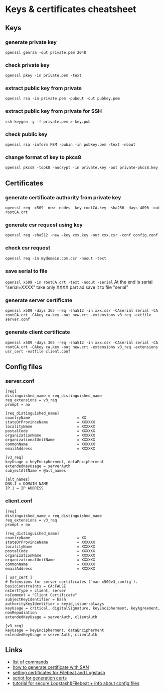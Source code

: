 # Keys & certificates cheatsheet

## Keys

### generate private key

```openssl genrsa -out private.pem 2048```

### check private key

```openssl pkey -in private.pem -text```

### extract public key from private

```openssl rsa -in private.pem -pubout -out pubkey.pem```

### extract public key from private for SSH

```ssh-keygen -y -f private.pem > key.pub```

### check public key

```openssl rsa -inform PEM -pubin -in pubkey.pem -text -noout```

### change format of key to pkcs8
```openssl pkcs8 -topk8 -nocrypt -in private.key -out private-pkcs8.key```

## Certificates

### generate certificate authority from private key
```openssl req -x509 -new -nodes -key rootCA.key -sha256 -days 4096 -out rootCA.crt```

### generate csr request using key
```openssl req -sha512 -new -key xxx.key -out xxx.csr -conf config.conf```

### check csr request
```openssl req -in mydomain.com.csr -noout -text```

### save serial to file
```openssl x509 -in rootCA.crt -text -noout -serial```
At the end is serial "serial=XXXX" take only XXXX part ad save it to file "serial"

### generate server certificate
```openssl x509 -days 365 -req -sha512 -in xxx.csr -CAserial serial -CA rootCA.crt -CAkey ca.key -out new.crt -extensions v3_req -extfile server.conf```
    
### generate client certificate
```openssl x509 -days 365 -req -sha512 -in xxx.csr -CAserial serial -CA rootCA.crt -CAkey ca.key -out new.crt -extensions v3_req -extensions usr_cert -extfile client.conf```
    
## Config files

### server.conf
```
[req]
distinguished_name = req_distinguished_name
req_extensions = v3_req
prompt = no

[req_distinguished_name]
countryName                     = XX
stateOrProvinceName             = XXXXXX
localityName                    = XXXXXX
postalCode                      = XXXXXX
organizationName                = XXXXXX
organizationalUnitName          = XXXXXX
commonName                      = XXXXXX
emailAddress                    = XXXXXX

[v3_req]
keyUsage = keyEncipherment, dataEncipherment
extendedKeyUsage = serverAuth
subjectAltName = @alt_names

[alt_names]
DNS.1 = DOMAIN NAME
IP.1 = IP ADDRESS
```

### client.conf
```
[req]
distinguished_name = req_distinguished_name
req_extensions = v3_req
prompt = no

[req_distinguished_name]
countryName                     = XX
stateOrProvinceName             = XXXXXX
localityName                    = XXXXXX
postalCode                      = XXXXXX
organizationName                = XXXXXX
organizationalUnitName          = XXXXXX
commonName                      = XXXXXX
emailAddress                    = XXXXXX

[ usr_cert ]
# Extensions for server certificates (`man x509v3_config`).
basicConstraints = CA:FALSE
nsCertType = client, server
nsComment = "Client Certificate"
subjectKeyIdentifier = hash
authorityKeyIdentifier = keyid,issuer:always
keyUsage = critical, digitalSignature, keyEncipherment, keyAgreement, nonRepudiation
extendedKeyUsage = serverAuth, clientAuth

[v3_req]
keyUsage = keyEncipherment, dataEncipherment
extendedKeyUsage = serverAuth, clientAuth

```
 
## Links
* [list of commands](https://gist.github.com/webtobesocial/5313b0d7abc25e06c2d78f8b767d4bc3)
* [how to generate certificate with SAN](https://geekflare.com/san-ssl-certificate/)
* [setting certificates for Filebeat and Logstash](https://documentation.wazuh.com/3.2/installation-guide/optional-configurations/elastic_ssl.html)
* [script for generation certs](https://gist.github.com/jhamrick/ac0404839b5c7dab24b5)
* [tutorial for secure Logstash&Filebeat + info about config files](https://benjaminknofe.com/blog/2018/07/08/logstash-authentication-with-ssl-certificates/)
